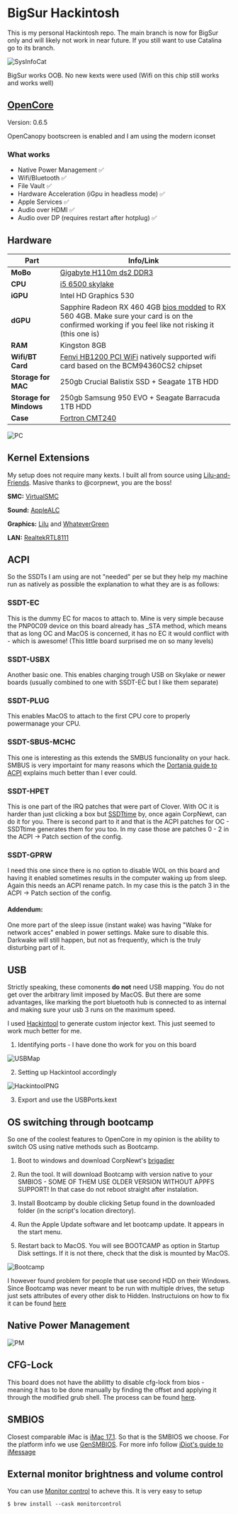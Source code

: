 # BigSur Hackintosh

This is my personal Hackintosh repo. The main branch is now for BigSur only and will likely not work in near future. If you still want to use Catalina go to its branch.

![SysInfoCat](https://github.com/DMNerd/Hackintosh/blob/catalina-final/Resources/Screenshots/SysInfo.png)

BigSur works OOB. No new kexts were used (Wifi on this chip still works and works well)

## [OpenCore](https://github.com/acidanthera/OpenCorePkg/releases) 

Version: 0.6.5

OpenCanopy bootscreen is enabled and I am using the modern iconset

### What works

* Native Power Management ✅
* Wifi/Bluetooth ✅
* File Vault ✅
* Hardware Acceleration (iGpu in headless mode) ✅
* Apple Services ✅
* Audio over HDMI ✅
* Audio over DP (requires restart after hotplug) ✅

## Hardware 
| Part | Info/Link |
| --- | --- |
| **MoBo** | [Gigabyte H110m ds2 DDR3](https://www.gigabyte.com/Motherboard/GA-H110M-DS2-DDR3-rev-10#ov) |
| **CPU** | [i5 6500 skylake](https://ark.intel.com/content/www/us/en/ark/products/88184/intel-core-i5-6500-processor-6m-cache-up-to-3-60-ghz.html) |
| **iGPU** |  Intel HD Graphics 530 |
| **dGPU** | Sapphire Radeon RX 460 4GB [bios modded](https://www.overclock.net/forum/67-amd/1633317-wip-rx460-rx560-conversion-pack-asus-gigabyte-msi-powercolor-sapphire-xfx.html "bios modded") to RX 560 4GB. Make sure your card is on the confirmed working if you feel like not risking it (this one is) |
| **RAM** | Kingston 8GB |
| **Wifi/BT Card** | [Fenvi HB1200 PCI WiFi](https://www.aliexpress.com/item/33034394024.html?spm=a2g0s.9042311.0.0.69f64c4dVPLsGp) natively supported wifi card based on the BCM94360CS2 chipset |
| **Storage for MAC** | 250gb Crucial Balistix SSD + Seagate 1TB HDD |
| **Storage for Mindows** | 250gb Samsung 950 EVO + Seagate Barracuda 1TB HDD |
| **Case** | [Fortron CMT240](https://www.fsp-europe.com/CS/cmt240/) |

![PC](https://i.imgur.com/fc48zst.jpg)

## Kernel Extensions 

My setup does not require many kexts. I built all from source using [Lilu-and-Friends](https://github.com/corpnewt/Lilu-and-Friends). Masive thanks to @corpnewt, you are the boss!

**SMC:** [VirtualSMC](https://github.com/acidanthera/VirtualSMC/releases)

**Sound:** [AppleALC](https://github.com/acidanthera/applealc/releases)

**Graphics:** [Lilu](https://github.com/acidanthera/lilu/releases) and [WhateverGreen](https://github.com/acidanthera/whatevergreen/releases)

**LAN:** [RealtekRTL8111](https://bitbucket.org/RehabMan/os-x-realtek-network/downloads/) 

## ACPI

So the SSDTs I am using are not "needed" per se but they help my machine run as natively as possible the explanation to what they are is as follows: 

### SSDT-EC

This is the dummy EC for macos to attach to. Mine is very simple because the PNP0C09 device on this board already has _STA method, which means that as long OC and MacOS is concerned, it has no EC it would conflict with - which is awesome! (This little board surprised me on so many levels)

### SSDT-USBX

Another basic one. This enables charging trough USB on Skylake or newer boards (usually combined to one with SSDT-EC but I like them separate)

### SSDT-PLUG

This enables MacOS to attach to the first CPU core to properly powermanage your CPU. 

### SSDT-SBUS-MCHC

This one is interesting as this extends the SMBUS funcionality on your hack. SMBUS is very importaint for many reasons which the [Dortania guide to ACPI](https://dortania.github.io/Getting-Started-With-ACPI/Universal/smbus.html) explains much better than I ever could.

### SSDT-HPET

This is one part of the IRQ patches that were part of Clover. With OC it is harder than just clicking a box but [SSDTtime](https://github.com/corpnewt/SSDTTime) by, once again CorpNewt, can do it for you. There is second part to it and that is the ACPI patches for OC - SSDTtime generates them for you too. In my case those are patches 0 - 2 in the ACPI -> Patch section of the config.

### SSDT-GPRW

I need this one since there is no option to disable WOL on this board and having it enabled sometimes results in the computer waking up from sleep. Again this needs an ACPI rename patch. In my case this is the patch 3 in the ACPI -> Patch section of the config.

#### Addendum: 

One more part of the sleep issue (instant wake) was having "Wake for network acces" enabled in power settings. Make sure to disable this. Darkwake will still happen, but not as frequently, which is the truly disturbing part of it.

## USB

Strictly speaking, these comonents **do not** need USB mapping. You do not get over the arbitrary limit imposed by MacOS. But there are some advantages, like marking the port bluetooth hub is connected to as internal and making sure your usb 3 runs on the maximum speed. 

I used [Hackintool](https://github.com/headkaze/Hackintool) to generate custom injector kext. This just seemed to work much better for me. 

1. Identifying ports - I have done tho work for you on this board

![USBMap](https://github.com/DMNerd/Hackintosh/blob/master/Resources/Extra/USBmap/USBMap.png)

2. Setting up Hackintool accordingly

![HackintoolPNG](https://raw.githubusercontent.com/DMNerd/Hackintosh/master/Resources/Screenshots/HackintoolUSB.png)

3. Export and use the USBPorts.kext

## OS switching through bootcamp

So one of the coolest features to OpenCore in my opinion is the ability to switch OS using native methods such as Bootcamp. 

1. Boot to windows and download CorpNewt's [brigadier](https://github.com/corpnewt/brigadier) 

2. Run the tool. It will download Bootcamp with version native to your SMBIOS - SOME OF THEM USE OLDER VERSION WITHOUT APPFS SUPPORT! In that case do not reboot straight after instalation.

3. Install Bootcamp by double clicking Setup found in the downloaded folder (in the script's location directory). 

4. Run the Apple Update software and let bootcamp update. It appears in the start menu.

5. Restart back to MacOS. You will see BOOTCAMP as option in Startup Disk settings. If it is not there, check that the disk is mounted by MacOS. 

![Bootcamp](https://raw.githubusercontent.com/DMNerd/Hackintosh/master/Resources/Screenshots/Bootcamp.png)

I however found problem for people that use second HDD on their Windows. Since Bootcamp was never meant to be run with multiple drives, the setup just sets attributes of every other disk to Hidden. Instructuions on how to fix it can be found [here](https://github.com/DMNerd/Hackintosh/blob/master/Resources/Extra/Bootcamp/BOOTCAMPDRIVEFIX.md)

## Native Power Management

![PM](https://raw.githubusercontent.com/DMNerd/Hackintosh_EFI/master/Resources/Screenshots/PowerManagement.png)

## CFG-Lock

This board does not have the abilitty to disable cfg-lock from bios - meaning it has to be done manually by finding the offset and applying it through the modified grub shell. The process can be found [here](https://dortania.github.io/OpenCore-Post-Install/misc/msr-lock.html#disabling-cfg-lock). 

## SMBIOS

Closest comparable iMac is [iMac 17.1](https://everymac.com/ultimate-mac-lookup/?search_keywords=iMac17,1). So that is the SMBIOS we choose. For the platform info we use [GenSMBIOS](https://github.com/corpnewt/GenSMBIOS). For more info follow [iDiot's guide to iMessage](https://www.tonymacx86.com/threads/an-idiots-guide-to-imessage.196827/)

## External monitor brightness and volume control

You can use [Monitor control](https://github.com/MonitorControl/MonitorControl) to acheve this. It is very easy to setup

`$ brew install --cask monitorcontrol`
